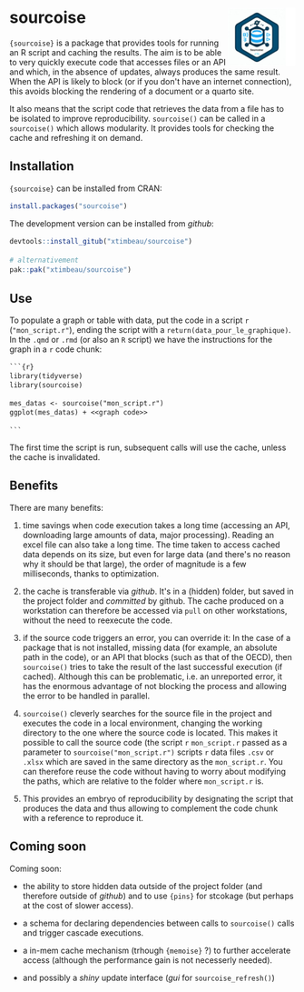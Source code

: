 # sourcoise <a href="https://xtimbeau.github.io/sourcoise/"><img src="man/figures/logo.png" align="right" height="102" alt="sourcoise website" /></a>

`{sourcoise}` is a package that provides tools for running an R script and caching the results. The aim is to be able to very quickly execute code that accesses files or an API and which, in the absence of updates, always produces the same result. When the API is likely to block (or if you don't have an internet connection), this avoids blocking the rendering of a document or a quarto site.

It also means that the script code that retrieves the data from a file has to be isolated to improve reproducibility. `sourcoise()` can be called in a `sourcoise()` which allows modularity. It provides tools for checking the cache and refreshing it on demand.

## Installation

`{sourcoise}` can be installed from CRAN:

```r
install.packages("sourcoise")
```

The development version can be installed from *github*:

```r
devtools::install_gitub("xtimbeau/sourcoise")

# alternativement
pak::pak("xtimbeau/sourcoise")
```

## Use

To populate a graph or table with data, put the code in a script `r` (`"mon_script.r"`), ending the script with a `return(data_pour_le_graphique)`.
In the `.qmd` or `.rmd` (or also an `R` script) we have the instructions for the graph in a `r` code chunk:

````qmd
```{r}
library(tidyverse)
library(sourcoise)

mes_datas <- sourcoise("mon_script.r")
ggplot(mes_datas) + <<graph code>>

```
````

The first time the script is run, subsequent calls will use the cache, unless the cache is invalidated.

## Benefits

There are many benefits:

1. time savings when code execution takes a long time (accessing an API, downloading large amounts of data, major processing). Reading an excel file can also take a long time. The time taken to access cached data depends on its size, but even for large data (and there's no reason why it should be that large), the order of magnitude is a few milliseconds, thanks to optimization.

2. the cache is transferable via *github*. It's in a (hidden) folder, but saved in the project folder and *committed* by github. The cache produced on a workstation can therefore be accessed via `pull` on other workstations, without the need to reexecute the code.

3. if the source code triggers an error, you can override it: In the case of a package that is not installed, missing data (for example, an absolute path in the code), or an API that blocks (such as that of the OECD), then `sourcoise()` tries to take the result of the last successful execution (if cached). Although this can be problematic, i.e. an unreported error, it has the enormous advantage of not blocking the process and allowing the error to be handled in parallel.

4. `sourcoise()` cleverly searches for the source file in the project and executes the code in a local environment, changing the working directory to the one where the source code is located. This makes it possible to call the source code (the script `r` `mon_script.r` passed as a parameter to `sourcoise("mon_script.r")` scripts `r` data files `.csv` or `.xlsx` which are saved in the same directory as the `mon_script.r`. You can therefore reuse the code without having to worry about modifying the paths, which are relative to the folder where `mon_script.r` is.

5. This provides an embryo of reproducibility by designating the script that produces the data and thus allowing to complement the code chunk with a reference to reproduce it.

## Coming soon

Coming soon:

- the ability to store hidden data outside of the project folder (and therefore outside of *github*) and to use `{pins}` for stcokage (but perhaps at the cost of slower access).

- a schema for declaring dependencies between calls to `sourcoise()` calls and trigger cascade executions.

- a in-mem cache mechanism (trhough `{memoise}` ?) to further accelerate access (although the performance gain is not necesserly needed).

- and possibly a *shiny* update interface (*gui* for `sourcoise_refresh()`)


